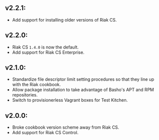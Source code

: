 ## v2.2.1:

* Add support for installing older versions of Riak CS.

## v2.2.0:

* Riak CS `1.4.0` is now the default.
* Add support for Riak CS Enterprise.

## v2.1.0:

* Standardize file descriptor limit setting procedures so that they line up
  with the Riak cookbook.
* Allow package installation to take advantage of Basho's APT and RPM
  repositories.
* Switch to provisionerless Vagrant boxes for Test Kitchen.

## v2.0.0:

* Broke cookbook version scheme away from Riak CS.
* Add support for Riak CS Control.
